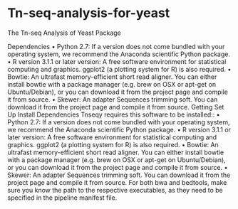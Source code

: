 # Tn-seq-analysis-for-yeast
The Tn-seq Analysis of Yeast Package


Dependencies
•	Python 2.7: If a version does not come bundled with your operating system, we recommend the Anaconda scientific Python package.
•	R version 3.1.1 or later version: A free software environment for statistical computing and graphics. ggplot2 (a plotting system for R) is also required. 
•	Bowtie: An ultrafast memory-efficient short read aligner. You can either install bowtie with a package manager (e.g. brew on OSX or apt-get on Ubuntu/Debian), or you can download it from the project page and compile it from source.
•	Skewer: An adapter Sequences trimming soft. You can download it from the project page and compile it from source.
Getting Set Up
Install Dependencies
Tnseqy requires this software to be installed::
•	Python 2.7: If a version does not come bundled with your operating system, we recommend the Anaconda scientific Python package.
•	R version 3.1.1 or later version: A free software environment for statistical computing and graphics. ggplot2 (a plotting system for R) is also required. 
•	Bowtie: An ultrafast memory-efficient short read aligner. You can either install bowtie with a package manager (e.g. brew on OSX or apt-get on Ubuntu/Debian), or you can download it from the project page and compile it from source.
•	Skewer: An adapter Sequences trimming soft. You can download it from the project page and compile it from source.
For both bwa and bedtools, make sure you know the path to the respective executables, as they need to be specified in the pipeline manifest file.
